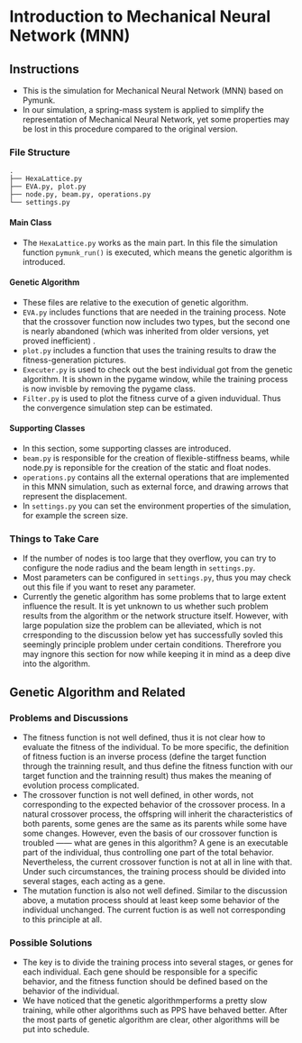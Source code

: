 # Introduction to Mechanical Neural Network (MNN)

## Instructions

+ This is the simulation for Mechanical Neural Network (MNN) based on Pymunk.
+ In our simulation, a spring-mass system is applied to simplify the representation of Mechanical Neural Network, yet some properties may be lost in this procedure compared to the original version.

### File Structure

```shell
.
├── HexaLattice.py
├── EVA.py, plot.py
├── node.py, beam.py, operations.py 
└── settings.py
```

#### Main Class

+ The `HexaLattice.py` works as the main part. In this file the simulation function `pymunk_run()` is executed, which means the genetic algorithm is introduced.

#### Genetic Algorithm

+ These files are relative to the execution of genetic algorithm.
+ `EVA.py` includes functions that are needed in the training process. Note that the crossover function now includes two types, but the second one is nearly abandoned (which was inherited from older versions, yet proved inefficient) .
+ `plot.py` includes a function that uses the training results to draw the fitness-generation pictures.
+ `Executer.py` is used to check out the best individual got from the genetic algorithm. It is shown in the pygame window, while the training process is now invisble by removing the pygame class.
+ `Filter.py` is used to plot the fitness curve of a given induvidual. Thus the convergence simulation step can be estimated.

#### Supporting Classes

+ In this section, some supporting classes are introduced.
+ `beam.py` is responsible for the creation of flexible-stiffness beams, while node.py is reponsible for the creation of the static and float nodes.
+ `operations.py` contains all the external operations that are implemented in this MNN simulation, such as external force, and drawing arrows that represent the displacement.
+ In `settings.py` you can set the environment properties of the simulation, for example the screen size.

### Things to Take Care

+ If the number of nodes is too large that they overflow, you can try to configure the node radius and the beam length in `settings.py`.
+ Most parameters can be configured in `settings.py`, thus you may check out this file if you want to reset any parameter.
+ Currently the genetic algorithm has some problems that to large extent influence the result. It is yet unknown to us whether such problem results from the algorithm or the network structure itself. However, with large population size the problem can be alleviated, which is not crresponding to the discussion below yet has successfully sovled this seemingly principle problem under certain conditions. Therefrore you may ingnore this section for now while keeping it in mind as a deep dive into the algorithm.

## Genetic Algorithm and Related

### Problems and Discussions

+ The fitness function is not well defined, thus it is not clear how to evaluate the fitness of the individual. To be more specific, the definition of fitness fuction is an inverse process (define the target function through the trainning result, and thus define the fitness function with our target function and the trainning result) thus makes the meaning of evolution process complicated.
+ The crossover function is not well defined, in other words, not corresponding to the expected behavior of the crossover process. In a natural crossover process, the offspring will inherit the characteristics of both parents, some genes are the same as its parents while some have some changes. However, even the basis of our crossover function is troubled —— what are genes in this algorithm? A gene is an executable part of the individual, thus controlling one part of the total behavior. Nevertheless, the current crossover function is not at all in line with that. Under such circumstances, the training process should be divided into several stages, each acting as a gene.
+ The mutation function is also not well defined. Similar to the discussion above, a mutation process should at least keep some behavior of the individual unchanged. The current fuction is as well not corresponding to this principle at all.

### Possible Solutions

+ The key is to divide the training process into several stages, or genes for each individual. Each gene should be responsible for a specific behavior, and the fitness function should be defined based on the behavior of the individual.
+ We have noticed that the genetic algorithmperforms a pretty slow training, while other algorithms such as PPS have behaved better. After the most parts of genetic algorithm are clear, other algorithms will be put into schedule.
